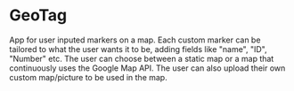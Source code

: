 # GeoTag
App for user inputed markers on a map. Each custom marker can be tailored to what the user wants it to be, adding fields like "name", "ID", "Number" etc.
The user can choose between a static map or a map that continuously uses the Google Map API. 
The user can also upload their own custom map/picture to be used in the map.
